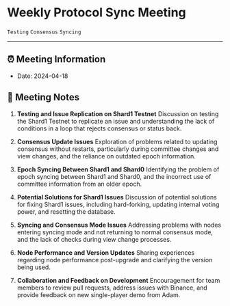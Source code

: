 # Weekly Protocol Sync Meeting
`Testing` `Consensus` `Syncing` 

---
## ⏰ Meeting Information
* Date:  2024-04-18

## 📝 Meeting Notes
1. **Testing and Issue Replication on Shard1 Testnet**
    Discussion on testing the Shard1 Testnet to replicate an issue and understanding the lack of conditions in a loop that rejects consensus or status back.
    > 
2. **Consensus Update Issues**
    Exploration of problems related to updating consensus without restarts, particularly during committee changes and view changes, and the reliance on outdated epoch information.
    > 
3. **Epoch Syncing Between Shard1 and Shard0**
    Identifying the problem of epoch syncing between Shard1 and Shard0, and the incorrect use of committee information from an older epoch.
    > 
4. **Potential Solutions for Shard1 Issues**
    Discussion of potential solutions for fixing Shard1 issues, including hard-forking, updating internal voting power, and resetting the database.
    > 
5. **Syncing and Consensus Mode Issues**
    Addressing problems with nodes entering syncing mode and not returning to normal consensus mode, and the lack of checks during view change processes.
    > 
6. **Node Performance and Version Updates**
    Sharing experiences regarding node performance post-upgrade and clarifying the version being used.
    > 
7. **Collaboration and Feedback on Development**
    Encouragement for team members to review pull requests, address issues with Binance, and provide feedback on new single-player demo from Adam.
    > 
